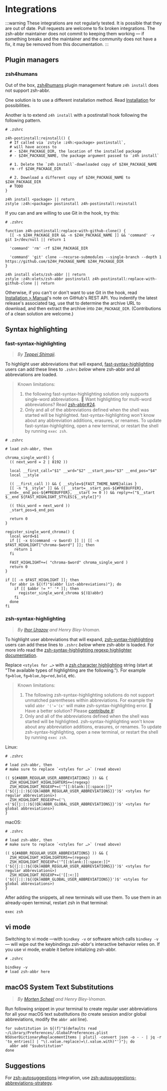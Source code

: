 # Integrations

:::warning
These integrations are not regularly tested. It is possible that they are out of date. Pull requests are welcome to fix broken integrations. The zsh-abbr maintainer does not commit to keeping them working — if something breaks and the maintainer and the community does not have a fix, it may be removed from this documentation.
:::

## Plugin managers

### zsh4humans

Out of the box, [zsh4humans](https://github.com/romkatv/zsh4humans) plugin management feature `z4h install` does not support zsh-abbr.

One solution is to use a different installation method. Read [Installation](./installation.md) for possibilities.

Another is to extend `z4h install` with a postinstall hook following the following pattern.

```shell
# .zshrc

z4h-postinstall:reinstall() {
  # If called via `zstyle :z4h:<package> postinstall`,
  # will have access to
  # - $Z4H_PACKAGE_DIR, the location of the installed package
  # - $Z4H_PACKAGE_NAME, the package argument passed to `z4h install`

  # 1. Delete the `z4h install`-downloaded copy of $Z4H_PACKAGE_NAME
  rm -rf $Z4H_PACKAGE_DIR

  # 2. Download a different copy of $Z4H_PACKAGE_NAME to $Z4H_PACKAGE_DIR
  # TODO
}

z4h install <package> || return
zstyle :z4h:<package> postinstall z4h-postinstall:reinstall
```

If you can and are willing to use Git in the hook, try this:

```shell
# .zshrc

function z4h-postinstall:replace-with-github-clone() {
  [[ -n $Z4H_PACKAGE_DIR && -n $Z4H_PACKAGE_NAME ]] && 'command' -v git 1>/dev/null || return 1

  'command' 'rm' -rf $Z4H_PACKAGE_DIR

  'command' 'git' clone --recurse-submodules --single-branch --depth 1 https://github.com/$Z4H_PACKAGE_NAME $Z4H_PACKAGE_DIR
}

z4h install olets/zsh-abbr || return
zstyle :z4h:olets/zsh-abbr postinstall z4h-postinstall:replace-with-github-clone || return
```

Otherwise, if you can't or don't want to use Git in the hook, read [Installation&nbsp;>&nbsp;Manual](./installation.md#manual)'s note on GitHub's REST API. You indentify the latest release's associated tag, use that to determine the archive URL to download, and then extract the archive into `Z4H_PACKAGE_DIR`. (Contributions of a clean solution are welcome.)

## Syntax highlighting

### fast-syntax-highlighting

> _By [Teppei Shimaji](https://github.com/shimajiteppei)._

To highlight user abbreviations that will expand, [fast-syntax-highlighting](https://github.com/zdharma-continuum/fast-syntax-highlighting) users can add these lines to `.zshrc` *below* where zsh-abbr and all abbreviations are loaded.

> Known limitations:
> 1. the following fast-syntax-highlighting solution only supports single-word abbreviations. 🌟 Want highlighting for multi-word abbreviations? Read [zsh-abbr#24](https://github.com/olets/zsh-abbr/issues/24).
> 1. Only and all of the abbreviations defined when the shell was started will be highlighted. fast-syntax-highlighting won't know about any abbreviation additions, erasures, or renames. To update fast-syntax-highlighting, open a new terminal, or restart the shell by running `exec zsh`.

```shell
# .zshrc

# load zsh-abbr, then

chroma_single_word() {
  (( next_word = 2 | 8192 ))

  local __first_call="$1" __wrd="$2" __start_pos="$3" __end_pos="$4"
  local __style

  (( __first_call )) && { __style=${FAST_THEME_NAME}alias }
  [[ -n "$__style" ]] && (( __start=__start_pos-${#PREBUFFER}, __end=__end_pos-${#PREBUFFER}, __start >= 0 )) && reply+=("$__start $__end ${FAST_HIGHLIGHT_STYLES[$__style]}")

  (( this_word = next_word ))
  _start_pos=$_end_pos

  return 0
}

register_single_word_chroma() {
  local word=$1
  if [[ -x $(command -v $word) ]] || [[ -n $FAST_HIGHLIGHT["chroma-$word"] ]]; then
    return 1
  fi

  FAST_HIGHLIGHT+=( "chroma-$word" chroma_single_word )
  return 0
}

if [[ -n $FAST_HIGHLIGHT ]]; then
  for abbr in ${(f)"$(abbr list-abbreviations)"}; do
    if [[ $abbr != *' '* ]]; then
      register_single_word_chroma ${(Q)abbr}
    fi
  done
fi
```

### zsh-syntax-highlighting

> _By [Ihor Urazov](https://github.com/z0rc) and Henry Bley-Vroman._

To highlight user abbreviations that will expand, [zsh-syntax-highlighting](https://github.com/zsh-users/zsh-syntax-highlighting) users can add these lines to `.zshrc` *below* where zsh-abbr is loaded. For more info read the [zsh-syntax-highlighting regexp highlighter documentation](https://github.com/zsh-users/zsh-syntax-highlighting/blob/master/docs/highlighters/regexp.md).

Replace `<styles for …>` with a [zsh character highlighting](http://zsh.sourceforge.net/Doc/Release/Zsh-Line-Editor.html#Character-Highlighting) string (start at "The available types of highlighting are the following."). For example `fg=blue`, `fg=blue,bg=red,bold`, etc.

> Known limitations:
> 1. The following zsh-syntax-highlighting solutions do not support unmatched parentheses within abbreviations. For example the valid `abbr '('='(x'` will make zsh-syntax-highlighting error. 🌟 Have a better solution? Please [contribute it](/contributing.html)!
> 1. Only and all of the abbreviations defined when the shell was started will be highlighted. zsh-syntax-highlighting won't know about any abbreviation additions, erasures, or renames. To update zsh-syntax-highlighting, open a new terminal, or restart the shell by running `exec zsh`.

Linux:

```shell
# .zshrc

# load zsh-abbr, then
# make sure to replace `<styles for …>` (read above)

(( ${#ABBR_REGULAR_USER_ABBREVIATIONS} )) && {
  ZSH_HIGHLIGHT_HIGHLIGHTERS+=(regexp)
  ZSH_HIGHLIGHT_REGEXP+=('^[[:blank:][:space:]]*('${(j:|:)${(Qk)ABBR_REGULAR_USER_ABBREVIATIONS}}')$' <styles for regular abbreviations>)
  ZSH_HIGHLIGHT_REGEXP+=('\<('${(j:|:)${(Qk)ABBR_GLOBAL_USER_ABBREVIATIONS}}')$' <styles for global abbreviations>)
}
```

macOS:

```shell
# .zshrc

# load zsh-abbr, then
# make sure to replace `<styles for …>` (read above)

(( ${#ABBR_REGULAR_USER_ABBREVIATIONS} )) && {
  ZSH_HIGHLIGHT_HIGHLIGHTERS+=(regexp)
  ZSH_HIGHLIGHT_REGEXP=('^[[:blank:][:space:]]*('${(j:|:)${(Qk)ABBR_REGULAR_USER_ABBREVIATIONS}}')$' <styles for regular abbreviations>)
  ZSH_HIGHLIGHT_REGEXP+=('[[:<:]]('${(j:|:)${(Qk)ABBR_GLOBAL_USER_ABBREVIATIONS}}')$' <styles for global abbreviations>)
}
```

After adding the snippets, all new terminals will use them. To use them in an already-open terminal, restart zsh in that terminal:

```shell
exec zsh
```

## vi mode

Switching to vi mode —with `bindkey -v` or software which calls `bindkey -v` — will wipe out the keybindings zsh-abbr's interactive behavior relies on. If you use vi mode, enable it before initializing zsh-abbr. 

```shell
# .zshrc

bindkey -v
# load zsh-abbr here
```

## macOS System Text Substitutions

> _By [Morten Scheel](https://github.com/mortenscheel) and Henry Bley-Vroman._

Run following snippet in your terminal to create regular user abbreviations for all your macOS text substitutions (to create session and/or global abbreviations, modify the `abbr add` line).

```shell
for substitution in ${(f)"$(defaults read ~/Library/Preferences/.GlobalPreferences.plist NSUserDictionaryReplacementItems | plutil -convert json -o - - | jq -r 'to_entries[] | "\(.value.replace)=\(.value.with)"')"}; do
  abbr add "$substitution"
done
```

## Suggestions

For [zsh-autosuggestions](https://github.com/zsh-users/zsh-autosuggestions) integration, use [zsh-autosuggestions-abbreviations-strategy](https://github.com/olets/zsh-autosuggestions-abbreviations-strategy).
